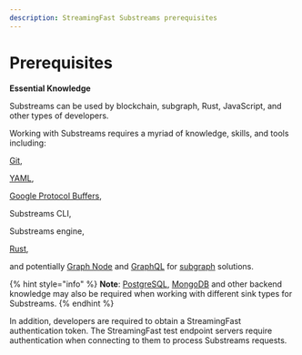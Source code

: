 ```yaml
---
description: StreamingFast Substreams prerequisites
---
```


# Prerequisites

**Essential Knowledge**

Substreams can be used by blockchain, subgraph, Rust, JavaScript, and other types of developers.

Working with Substreams requires a myriad of knowledge, skills, and tools including:

[Git](https://git-scm.com/),

[YAML](https://yaml.org/),

[Google Protocol Buffers](https://developers.google.com/protocol-buffers),

Substreams CLI,

Substreams engine,

[Rust](https://www.rust-lang.org/),

and potentially [Graph Node](https://github.com/graphprotocol/graph-node) and [GraphQL](https://graphql.org/) for [subgraph](https://thegraph.com/docs/en/developing/creating-a-subgraph/) solutions.

{% hint style="info" %}
**Note**: [PostgreSQL](https://www.postgresql.org/), [MongoDB](https://www.mongodb.com/) and other backend knowledge may also be required when working with different sink types for Substreams.
{% endhint %}

In addition, developers are required to obtain a StreamingFast authentication token. The StreamingFast test endpoint servers require authentication when connecting to them to process Substreams requests.
